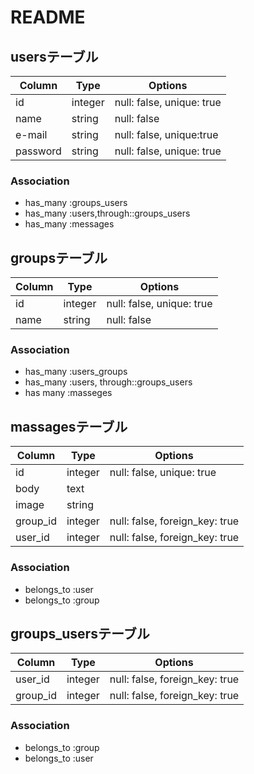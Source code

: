 # README


## usersテーブル

|Column|Type|Options|
|------|----|-------|
|id|integer|null: false, unique: true|
|name|string|null: false|
|e-mail|string|null: false, unique:true|
|password|string|null: false, unique: true|

### Association
-  has_many :groups_users
-  has_many :users,through::groups_users
-  has_many :messages


## groupsテーブル

|Column|Type|Options|
|------|----|-------|
|id|integer|null: false, unique: true|
|name|string|null: false|

### Association
-  has_many :users_groups
-  has_many :users, through::groups_users
-  has many :masseges


## massagesテーブル

|Column|Type|Options|
|------|----|-------|
|id|integer|null: false, unique: true|
|body|text|
|image|string|
|group_id|integer|null: false, foreign_key: true|
|user_id|integer|null: false, foreign_key: true|

### Association
-  belongs_to :user
-  belongs_to :group


## groups_usersテーブル

|Column|Type|Options|
|------|----|-------|
|user_id|integer|null: false, foreign_key: true|
|group_id|integer|null: false, foreign_key: true|

### Association
- belongs_to :group
- belongs_to :user

